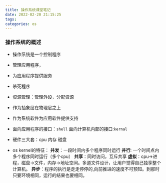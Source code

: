 ```yaml
---
title: 操作系统课堂笔记
date: 2022-02-20 21:15:25
tags:
categories: os
---
```


### 操作系统的概述
* 操作系统是一个控制程序
* 管理应用程序，
* 为应用程序提供服务
* 杀死程序
* 资源管理：管理外设，分配资源
* 作为抽象层在物理层之上
* 作为系统软件为应用软件提供支持
* 面向应用程序的接口：`shell` 面向计算机内部的接口:`kernal`
* 硬件三大套：cpu 内存 磁盘

* os kernel的特征：
**并发**：一段时间内多个程序同时运行
**并行**: 一个时间点内多个程序同时运行（多个cpu）
**共享**：同时访问，互斥共享
**虚拟**：cpu->进程，磁盘->文件，内存->地址空间。多道文件设计，让用户觉得自己独享整个计算机。
**异步**：程序的执行是走走停停的,向前推进的速度不可预知。到那时只要环境相同，运行的结果也要相同。
